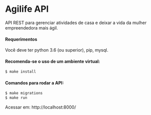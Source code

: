 # Agilife API

API REST para gerenciar atividades de casa e deixar a vida da mulher empreendedora mais ágil.

#### Requerimentos
Você deve ter python 3.6 (ou superior), pip, mysql.

#### Recomenda-se o uso de um ambiente virtual:
```sh
$ make install
```

#### Comandos para rodar a API:
```sh
$ make migrations
$ make run
```
Acessar em: http://localhost:8000/
